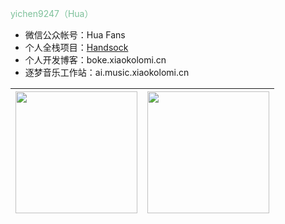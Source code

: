 <p style="color: #7dc09a">yichen9247（Hua）</p>

- 微信公众帐号：Hua Fans
- 个人全栈项目：<a href="https://github.com/yichen9247/HandSock" target="_blank">Handsock</a>
- 个人开发博客：boke.xiaokolomi.cn
- 逐梦音乐工作站：ai.music.xiaokolomi.cn

| <a href="https://github.com/yichen9247"> <img height="195" src="https://github-readme-stats.vercel.app/api?username=yichen9247&show_icons=true&theme=transparent&title_color=65b587&icon_color=7dc09a&border_color=7dc09a&hide_border=true" /> </a>  | <a href="https://github.com/yichen9247"> <img height="195" align="center" src="https://github-readme-stats.vercel.app/api/top-langs/?username=yichen9247&layout=compact&theme=default&hide_border=true" /> </a> |
| ------------- | ------------- |

